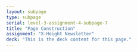 ```yaml
---
layout: subpage
type: subpage
serial: level-3-assignment-4-subpage-7
title: "Page Construction"
assignment: "X-Height Newsletter"
deck: "This is the deck content for this page."
---
```

